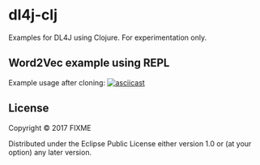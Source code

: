 # dl4j-clj

Examples for DL4J using Clojure. For experimentation only.

## Word2Vec example using REPL

Example usage after cloning:
[![asciicast](https://asciinema.org/a/7xn2860hls1s639wmiktpiehw.png)](https://asciinema.org/a/7xn2860hls1s639wmiktpiehw)

## License

Copyright © 2017 FIXME

Distributed under the Eclipse Public License either version 1.0 or (at
your option) any later version.
